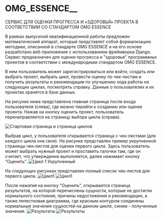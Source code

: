 # OMG_ESSENCE__
СЕРВИС ДЛЯ ОЦЕНКИ ПРОГРЕССА И «ЗДОРОВЬЯ» ПРОЕКТА В СООТВЕТСТВИИ СО СТАНДАРТОМ OMG ESSENCE

В рамках выпускной квалификационной работы предложен математический аппарат, который представлет собой формализацию методики, описанной в стандарте OMG ESSENCE и на его основе разработано веб-приложение с использованием фреймворка Django. 
Сервис предназначен для оценки прогресса и "здоровья" программных проектов в соответствии с международным стандартом OMG ESSENCE.

В нем пользователь может зарегистрироваться или войти, создать или выбрать проект, выбрать цикл, провести оценку по чек-листам и получить результаты и рекомендации по улучшению хода работы на следующих циклах, посмотреть справку. 
Данные о пользователях и их проектах хранятся в базе данных.

На рисунке ниже представлена главная страница после входа пользователя (слева), где можно перейти к созданию или оценке проекта. Нажав на кнопку оценить проект, пользователь перенаправляется на страницу выбора цикла (справа).

![Стартовая страница и страница циклов](https://github.com/GaraninaAnastasia/Model/blob/main/img%20for%20git/2023-06-14_15-43-26.png)

Выбрав цикл, у пользователя открывается страница с чек-листами (для каждого цикла она своя). На рисунке представлен пример укрупненной страницы чек-листов для оценки первого цикла. Здесь пользователь может выбрать нужный проект и проставить галочки там, где он считает, что утверждение выполняется, далее нажимает кнопку “Оценить”. 
![Цикл 1 Укрупненный](https://github.com/GaraninaAnastasia/Model/blob/main/img%20for%20git/%D0%A3%D0%BA%D1%80%D1%83%D0%BF%D0%BD%D0%B5%D0%BD%D0%BD%D1%8B%D0%B9%201%20%D1%86%D0%B8%D0%BA%D0%BB.png)

На следующих рисунках представлен полный список чек-листов для первого цикла.
![Цикл1](https://github.com/GaraninaAnastasia/Model/blob/main/img%20for%20git/%D0%A6%D0%B8%D0%BA%D0%BB%201_1.png)
![Цикл1](https://github.com/GaraninaAnastasia/Model/blob/main/img%20for%20git/%D0%A6%D0%B8%D0%BA%D0%BB%201_2.png)

После нажатия на кнопку "Оценить", открывается страница результатов, на которой перечислены сущности, которые не достигли нормального состояния, причины недостижения и рекомендации, а также лепестковая диаграмма, где красным контуром соединены нормальные значения сущностей на данном цикле, синим - полученные значения.
![Результаты](https://github.com/GaraninaAnastasia/Model/blob/main/img%20for%20git/%D0%A0%D0%B5%D0%B7%D1%83%D0%BB%D1%8C%D1%82%D0%B0%D1%82%D1%8B%201.png)
![Результаты](https://github.com/GaraninaAnastasia/Model/blob/main/img%20for%20git/%D0%A0%D0%B5%D0%B7%D1%83%D0%BB%D1%8C%D1%82%D0%B0%D1%82%D1%8B%202.png)

